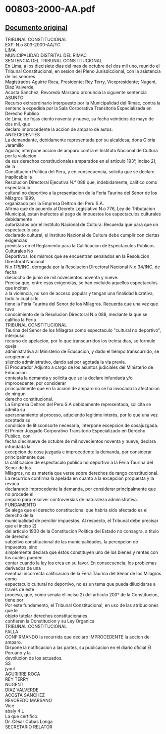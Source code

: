 
00803-2000-AA.pdf
=================
  
[Documento original](https://tc.gob.pe/jurisprudencia/2002/00803-2000-AA.pdf)  
---  
TRIBUNAL CONSTITUCIONAL  
EXP. N.o 803-2000-AA/TC  
LIMA  
MUNICIPALIDAD DISTRITAL DEL RIMAC  
SENTENCIA DEL TRIBUNAL CONSTITUCIONAL  
En Lima, a los diecisiete dias del mes de octubre del dos mil uno, reunido el  
Tribunal Constitucional, en sesion del Pleno Jurisdiccional, con la asistencia de los senores  
Magistrados Aguirre Roca, Presidente; Rey Terry, Vicepresidente; Nugent, Diaz Valverde,  
Acosta Sanchez, Revoredo Marsano pronuncia la siguiente sentencia  
ASUNTO  
Recurso extraordinario interpuesto por la Municipalidad del Rimac, contra la  
sentencia expedida por la Sala Corporativa Transitoria Especializada en Derecho Publico  
de Lima, de fojas ciento noventa y nueve, su fecha veintidos de mayo de dos mil, que  
declaro improcedente la accion de amparo de autos.  
ANTECEDENTES  
La demandante, debidamente representada por su alcaldesa, dona Gloria Jaramillo  
Aguilar, interpone accion de amparo contra el Instituto Nacional de Cultura por la violacion  
de sus derechos constitucionales amparados en el articulo 193°, inciso 2), de la  
Constitucion Politica del Peru, y en consecuencia, solicita que se declare inaplicable la  
Resolucion Directoral Ejecutiva N.° 088 que, indebidamente, califico como espectaculo  
cultural no deportivo a la presentacion de la Feria Taurina del Senor de los Milagros 1999,  
organizado por la Empresa Deltron del Peru S.A.  
Afirma que de acuerdo al Decreto Legislativo N.o 776, Ley de Tributacion  
Municipal, estan inafectos al pago de impuestos los espectaculos culturales debidamente  
autorizados por el Instituto Nacional de Cultura. Recuerda que para que un espectaculo sea  
declarado cultural, el Instituto Nacional de Cultura debe cumplir con ciertas exigencias  
previstas en el Reglamento para la Calificacion de Espectaculos Publicos Culturales No  
Deportivos, los mismos que se encuentran senalados en la Resolucion Directoral Nacional  
N.o 175/INC, derogada por la Resolucion Directoral Nacional N.o 34/INC, de fecha  
dieciocho de junio de mil novecientos noventa y nueve.  
Precisa que, entre esas exigencias, se han excluido aquellos espectaculos que inciten  
a la violencia, no son de acceso popular y tengan una finalidad lucrativa, todo lo cual si lo  
tiene la Feria Taurina del Senor de los Milagros. Recuerda que una vez que tuvo  
conocimiento de la Resolucion Directoral N.o 088, mediante la que se califica la Feria  
TRIBUNAL CONSTITUCIONAL  
Taurina del Senor de los Milagros como espectaculo "cultural no deportivo", interpuso  
recurso de apelacion, por lo que transcurridos los treinta dias, se formulo queja  
administrativa al Ministerio de Educacion, y dado el tiempo transcurrido, se acogieron al  
silencio administrativo, dando asi por agotada la via previa.  
El Procurador Adjunto a cargo de los asuntos judiciales del Ministerio de Educacion  
contesta la demanda y solicita que se la declare infundada y/o improcedente, por considerar  
principalmente que en la accion de amparo no se ha invocado la afectacion de ningun  
derecho constitucional.  
La Empresa Deltron del Peru S.A debidamente representada, solicita se admita su  
apersonamiento al proceso, aduciendo legitimo interés, por lo que una vez aceptada su  
condicion de litisconsorte necesaria, interpone excepcion de cosajuzgada.  
El Primer Juzgado Corporativo Transitorio Especializado en Derecho Publico, con  
fecha diecinueve de octubre de mil novecientos noventa y nueve, declara infundada la  
excepcion de cosa juzgada e improcedente la demanda, por considerar principalmente que  
la calificacion de espectaculo publico no deportivo a la Feria Taurina del Senor de los  
Milagros, no es materia que verse sobre derechos de rango constitucional.  
La recurrida confirma la apelada en cuanto a la excepcion propuesta y la revoca  
declarando improcedente la demanda, por considerar principalmente que no procede el  
amparo para resolver controversias de naturaleza administrativa.  
FUNDAMENTO  
Se alega que el derecho constitucional que habria sido afectado es el derecho de la  
municipalidad de percibir impuestos. Al respecto, el Tribunal debe precisar que el inciso 2)  
del articulo 1930 de la Constitucion Politica del Estado no consagra, a titulo de derecho  
subjetivo constitucional de las municipalidades, la percepcion de impuestos, sino  
simplemente declara que éstos constituyen uno de los bienes y rentas con los cuales pueden  
contar cuando la ley los crea en su favor. En consecuencia, los problemas derivados de una  
eventual incorrecta calificacion de la Feria Taurina del Senor de los Milagros como  
espectaculo cultural no deportivo, no es un tema que pueda dilucidarse a través de este  
proceso, que, como senala el inciso 2) del articulo 200° de la Constitucion, tiene por  
Por este fundamento, el Tribunal Constitucional, en uso de las atribuciones que le  
objeto tutelar derechos constitucionales.  
confieren la Constitucion y su Ley Organica  
TRIBUNAL CONSTITUCIONAL  
FALLA  
CONFIRMANDO la recurrida que declaro IMPROCEDENTE la accion de amparo.  
Dispone la notificacion a las partes, su publicacion en el diario oficial El Peruano y la  
devolucion de los actuados.  
SS  
jyoul  
AGURIRRE ROCA  
REY TERRY  
NUGENT  
DIAZ VALVERDE  
ACOSTA SANCHEZ  
REVOREDO MARSANO  
Vice  
abaly 4 L  
La que certifico:  
Dr. César Cubas Longa  
SECRETARIO RELATOR